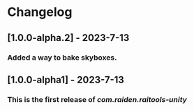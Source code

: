 # Changelog

## [1.0.0-alpha.2] - 2023-7-13
### Added a way to bake skyboxes.

## [1.0.0-alpha1] - 2023-7-13

### This is the first release of *com.raiden.raitools-unity*
